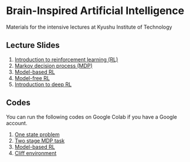 # Brain-Inspired Artificial Intelligence
Materials for the intensive lectures at Kyushu Institute of Technology

## Lecture Slides
1. [Introduction to reinforcement learning (RL)](https://github.com/uchibe/BIAI/blob/main/slides/kyutech20220826-01.pdf)
2. [Markov decision process (MDP)](https://github.com/uchibe/BIAI/blob/main/slides/kyutech20220826-02.pdf)
3. [Model-based RL](https://github.com/uchibe/BIAI/blob/main/slides/kyutech20220826-03.pdf)
4. [Model-free RL](https://github.com/uchibe/BIAI/blob/main/slides/kyutech20220826-04.pdf)
5. [Introduction to deep RL](https://github.com/uchibe/BIAI/blob/main/slides/kyutech20220826-05.pdf)

## Codes
You can run the following codes on Google Colab if you have a Google account. 
1. [One state problem](https://colab.research.google.com/github/uchibe/BIAI/blob/main/notebooks/one_state_problem.ipynb)
2. [Two stage MDP task](https://colab.research.google.com/github/uchibe/BIAI/blob/main/notebooks/two_stage_mdp_task.ipynb)
3. [Model-based RL](https://colab.research.google.com/github/uchibe/BIAI/blob/main/notebooks/model-based_RL.ipynb)
4. [Cliff environment](https://colab.research.google.com/github/uchibe/BIAI/blob/main/notebooks/cliff_environment.ipynb)

